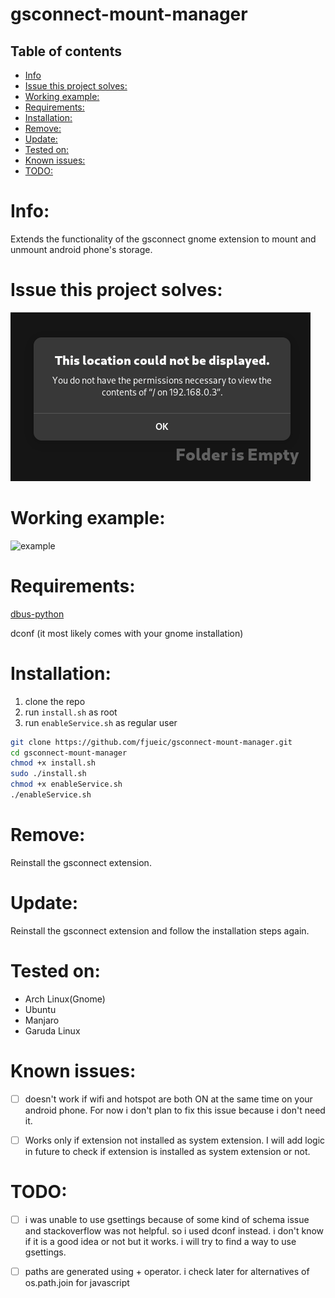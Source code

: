 # gsconnect-mount-manager

## Table of contents
- [Info](#Info)
- [Issue this project solves:](#issue-this-project-solves)
- [Working example:](#working-example)
- [Requirements:](#requirements)
- [Installation:](#installation)
- [Remove:](#remove)
- [Update:](#update)
- [Tested on:](#tested-on)
- [Known issues:](#known-issues)
- [TODO:](#todo)

# Info:
Extends the functionality of the gsconnect gnome extension to mount and unmount android phone's storage.

# Issue this project solves:
![error](./error.png)

# Working example:
![example](./example.gif)


# Requirements:
[dbus-python](https://archlinux.org/packages/extra/x86_64/dbus-python/)

dconf (it most likely comes with your gnome installation)

# Installation:
1. clone the repo
2. run `install.sh` as root
3. run `enableService.sh` as regular user

```bash
git clone https://github.com/fjueic/gsconnect-mount-manager.git
cd gsconnect-mount-manager
chmod +x install.sh
sudo ./install.sh
chmod +x enableService.sh
./enableService.sh
```

# Remove:
Reinstall the gsconnect extension.

# Update:
Reinstall the gsconnect extension and follow the installation steps again.

# Tested on:
- Arch Linux(Gnome)
- Ubuntu
- Manjaro
- Garuda Linux

# Known issues:
- [ ] doesn't work if wifi and hotspot are both ON at the same time on your android phone. For now i don't plan to fix this issue because i don't need it.

- [ ] Works only if extension not installed as system extension. I will add logic in future to check if extension is installed as system extension or not.

# TODO:
- [ ] i was unable to use gsettings because of some kind of schema issue and stackoverflow was not helpful. so i used dconf instead. i don't know if it is a good idea or not but it works. i will try to find a way to use gsettings.

- [ ] paths are generated using + operator. i check later for alternatives of os.path.join for javascript